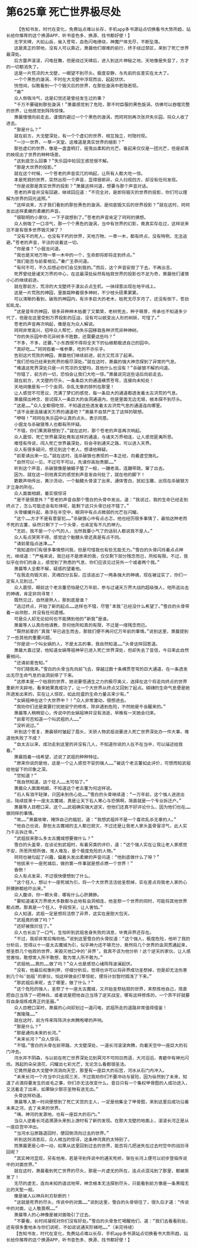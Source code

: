 # 第625章 死亡世界极尽处
        【告知书友，时代在变化，免费站点难以长存，手机app多书源站点切换看书大势所趋，站长给你推荐的这个换源APP，听书音色多、换源、找书都好使！】
       无字天碑，大如山岳，耸入苍穹，血色闪电缭绕，神魔尸体无尽，不断坠落。
       这是真正的禁地，没有人可以靠近，萧晨他们艰难的前行，终于绕过禁区，来到了死亡世界最深处。
       后方雷声滚滚，闪电狂舞，但是绕过天碑后，进入到这片神秘之地，天地像是失音了，方才的一切都消失了。
       这是一片荒凉的大戈壁，一眼望不到尽头。极度安静，与先前的反差实在太大了。
       一个个黑色的漩涡，不时在大戈壁中浮现而出，起起伏伏。
       恍惚间，似敢看到一个个毁灭后的世界，在那些漩涡中若隐若现。
       “嘶”
       众人倒吸冷气，这是幻觉还是曾经发生过的事？
       “千万不要碰到那些漩涡！”萧晨感觉到了危险，那不时臣服的黑色旋涡，仿佛可以吞噬完整的世界，让他感觉到阵阵惊悚。
       萧晨慢慢向前走去，谨慎的避过一个个黑色的漩涡，而珂珂则再次张开失乐园，将众人收了进去。
       “那是什么？”
       就在前方，大戈壁深处，有一个个虚幻的世界，相互独立，时隐时现。
       “一沙一世界，一草一天堂。这难道是真实世界的缩影？”
       那些虚幻的世界，像是一盏盏明灯，摇曳出柔和的光芒。看起来仅仅是一团光芒，但是却真的映现出了世界的种种场景。
       “这到底怎么回事？”失乐园中轮回王感觉很不解。
       “那是大世界的投影。”
       就在这个时候，一个苍老的声音突兀的响起，让所有人都大吃一惊。
       本是死寂的世界，突然出现一个声音，显得很邪异，众人扫视四方，却没有任何发现。
       “你是说那是真实世界的投影？”萧晨这样问道，想要与那个声音对话。
       苍老的声音并没有回避，继续回应道：“不完全对，是即将毁灭的世界的投影，你们可以理解为世界的回光返照。”
       “这样说来，方才我们看到的那些黑色的漩涡，是彻底毁灭后的世界投影？”就在这时，珂珂发出这样柔嫩的柔嫩的声音。
       “很聪明的小家伙，一下子就想到了。”苍老的声音肯定了珂珂的猜想。
       众人倒吸了一口凉气，那一个个黑色的漩涡，当中有世界的幻影，竟真实存在过，这样说来岂不是有很多世界毁灭掉了？
       “没有不的死人，也没有不朽的世界，天地万物，一草一木，都有终点，没有特例，无法逃避。”苍老的声音，平淡的说着这一切。
       “你是谁？”小倔龙问道。
       “我也是天地万物一草一木中的一个，生命即将即将走到终点。”
       “我们能否与前辈相见。”秦广王恭问道。
       “有何不可，不久后想必你们会见到我的。”而后，这个声音安寂了下去，不再出言。
       死界曾经是诸天万界的中心，在这最深处纵然有枯寂世界的投影也不足为奇，萧晨他们谨慎小心的继续前进。
       就在那前方，荒凉的大戈壁终于漾出点点生机，一抹绿意出现在地平线上。
       这是一片荒败的神园，里面栽种着很多神树，不少枝头硕果累累。
       可以清晰的看到，破败的神园内，有许多巨大的老木，枯死无尽岁月了，还没有倒下，苍劲如虬龙。
       “这是昔年的神园，很多异种神木枯萎了又繁荣，老树死去，种子萌芽，传承也不知道多少代了，但是在这里受到万界投影的压迫，没有可以蜕变出人形的树妖，可惜了。”
       苍老的声音再次响起，像是在为众人解说。
       珂珂非常高兴，招呼众人帮忙，向失乐园移栽各种洪荒异种神树。
       “你的失乐园中奇花异树多不胜数，还需要这些吗？”
       “不多，不多，还要。”小东西恨不得将全天下的仙根都载进自己的园中。
       “真好吃……”珂珂抱着一堆参果，吃的不亦乐乎。
       告别这片荒败的神园，萧晨他们继续前进，前方又荒凉了起来。
       “我们恐怕已经来到死界的极尽深处。”就在这时，萧晨的强大神念探到了异常的气息。
       “难道这死界深处只是一片荒凉的戈壁吗，其他什么也没有？”杀破狼不解的问道。
       “你错了，前方的一切，恐怕会让我们大吃一惊。”萧晨说完这些话后向前走去。
       就在前方，大戈壁的尽头，一条条巨大的通道横贯苍穹，连接向未知处！
       天地间像是有一个个虫洞，杂乱无章的排列在那里！
       让人感觉不可思议，充满了梦幻的感觉，每一条巨大的通道都透发着太古洪荒的气息。
       萧晨探出神念，尝试探入一条巨大的虫洞通道内，但是里面无边无垠，根本探不到尽头。
       “这是……”众人全都很吃惊，不知道这些透发着太古洪荒气息的通道连向哪里。
       “该不会是连接诸天万界的通道吧？”萧晨不自禁产生了这样的联想。
       “咿呀！”珂珂在失乐园中认真的点头，表示同意。
       小倔龙与杀破狼等人也都有所怀疑。
       “不错，你们果真联想到了。”就在这时，那个苍老的声音再次响起。
       众人震惊，死亡世界最深处竟有这样的通道，与诸天万界相连，让人感觉匪夷所思。
       难怪有传说，闯入死亡世界最深处，将会寻到通天之路，可以进入天界。
       众人有很多疑问，想见到这个老人，想请他释疑。
       “前辈请出来一见。”就在这时，连杀破狼也表现的一本正经，向着虚空施礼。
       “自然可以一见，不过可不可以，先请你高抬贵脚……”
       听到这个声音，杀破狼像是被蝎子螫了一般，一蹦老高，连蹦带跳，窜了出去。
       因为，就在这一刻他真实的感觉到声音发自何处了，就在他的脚下！
       簌簌声响传出，黄沙流动，一个骷髅头骨滚了出来，通体雪白，犹如玉雕，出现在杀破狼方才立身的所在。
       众人面面相觑，着实很惊讶
       “是不是很意外？”苍老的声音自那个雪白的头骨中发出，道：“我说过，我的生命已经走到终点了，怎么可能还会有形体呢，能剩下这只头骨已经不错了。”
       头骨缓缓升起，悬浮在半空中，眼洞中有点点微弱的光芒在闪耀。
       “这个……方才不是有意冒犯……”杀破狼心中有点忐忑，他也经历很多事情了，最怕这种老而不死的古董，纵然只剩下了一个头骨，也肯定有不凡的神力。
       “无妨，我不是一个小气的人，当然我要小气了的话别人都说我不是人。”
       众人有点哭笑不得，感觉这个骷髅头骨还真是有点不同。
       “请前辈指点迷津……”
       “我知道你们有很多事情想问我，但是可惜我也有些无能无力。”雪白的头骨闪烁着点点神光，继续道：“严格来说，我已经不是原来的我，仅仅剩下部分残念而已，所知有限。不过，我似乎在你们的身上，感觉到了熟悉的气息，你们应该见过另外一个或者两个我。”
       萧晨等人全都不解，疑惑的望着他。
       “在我走向毁灭前，灵魂四分五裂，应该逃出了一两条强大的神魂，现在被证实了，你们一定有人见到过。”
       众人震惊，眼前这个老古董恐怕是亿万年前，参与过诸天万界大战的超级强人，他所逃出去的神魂，肯定非同寻常！
       既然见过，自然是熟人，那到底是谁？
       “逃过终点，开始了新的起点……这样也不错，尽管‘本我’已经没什么希望了。”雪白的头骨带着一丝欣慰，并没有任何遗憾。
       可是众人却无论如何也不能猜到他的“新我”是谁。
       萧晨等人认真向他请教，奈何他所知真的有限，不过是一缕残念而已。
       “既然前辈的‘真我’早已逃生而去，那我们便不再问亿万年前的事情。”说到这里，萧晨提到了一些其他的重要问题。
       “你是说一个叫女娲的人，不是太古的事，我自然知道……”头骨这样回答道。
       萧晨大喜过望，他知道女娲等祖神早已进入死亡世界深处，但却失去了音信，今日来此自然要相问。
       “还请前辈告知。”
       “你们随我来。”雪白的头骨当先向前飞去，穿越过数十条横贯苍穹的巨大通道，在一条透发出无尽生命气息的虫洞前停了下来。
       “这原本是一个枯寂的世界，她说要悟通生之力的极尽奥义，选择在这个将走向终点的世界重新开天辟地，看来她果真成功了，让一个大世界从终点又回到了起点。磅礴的生命气息便是她所透发出来的，实在让人惊叹，如此旺盛的生命力量古来少有。”
       “女娲祖神在这个大世界中？！”众人非常激动，很想进去。
       “我劝你们还是莫要打扰她安宁的修炼，除非遇到危险，不然她是不会醒来的。”
       萧晨等人稍稍安心，传说中的女娲祖神并没有消逝，早晚有一天她会归来。
       “前辈可否知道一个叫武祖的人……”
       “没听说过。”
       听到这个答复，萧晨顿时皱起了眉头，天骄人物武祖说要进入死亡世界深处办一件大事，难道他失败了不成？
       “自太古以来，成功走到这里的并没有几人，不知道你说的人在不在当中，可以描述给我看。”
       萧晨抱着一线希望，述说了武祖的种种特征。
       “原来你说的是他，这是一个让人感觉不安的强人……”被这个老古董如此评价，可想而知武祖给他留下的印象之深。
       “您知道？”
       “我自然知道，这个狂人……太可怕了。”
       萧晨众人面面相觑，不知道这个老古董为何这样说。
       “石人有泪不轻弹，只因未到伤心处……”雪白的头骨继续道：“一万年前，这个强人进进出出，陆续拔来十一座太古魔城，真是让天下石人寒心与恐惧啊，简直就是一个专业拆迁户。”
       萧晨等人目瞪口呆，这个……武祖确实强大逆天，但他们还真不好评论什么，因为他们也在……做同样的事情。
       “咳……”萧晨咳嗽，掩饰自己的尴尬，道：“我想武祖并不是一个喜欢乱杀无辜的人。”
       “他自己也说，那些太古魔城的主人都已寂灭，不过还是让我老人家头盖骨冒凉气，此人实乃千古拆迁帝。”
       “武祖拔来那么多太古魔城想要做什么？”
       雪白的头盖骨，在谈论到武祖时，有着另类的评价，道：“这个强人实在让我让老人家感觉不安，所思所想所做，常人难及，是个极度危险的人物。”
       珂珂也被勾起了兴趣，偏着头发出柔嫩的声音问道：“他到底做什么了呀？”
       “他拔来十一座死城后，做的第一件事就是想点燃一个世界！”
       昏倒！
       众人有点发呆，不过很快便想到了什么。
       “这个狂人，想以十一座死城为引，将一个大世界活活给圣祭掉，实在差点将我老人家的心肝脾肺都给吓出来。”
       众人腹诽，你一颗头骨，哪有什么心肝脾肺。
       “要知道诸天万界绝大多数都与此地有虫洞相连，他圣祭一个世界的同时，可能将其他世界都点燃。那真是一个狂人，手段惊天，让人害怕。”
       众人知道，武祖一定是想将活祭了异界，这实在是胆大包天。
       “武祖真的做了吗？”
       “还好被我拦住了。”
       众人也长出了一口气，生怕听到武祖舍身失败的消息，毕竟异界还存在。
       “不过，我却非常后悔劝他。”说到这里雪白的头骨叹道：“这个强人，极度危险，他听了我的分析后，觉得以十一座太古魔城为引，似乎神力还不够充分，竟然将几个世界的虫洞贯通起来，想圣祭几个枯寂的世界，来毁灭他口中的‘异界’。我真不该为他分析！这个逆天的家伙，让人感觉害怕，敢想常人所不敢想，敢为常人所不敢为。”
       “武祖他……真的……做了吗？”众人也是感觉心绪阵阵波澜起伏。
       “没有，他最后权衡利弊，仔细分析后，觉得也许可以将异界成功圣祭掉，但是却无法伤害到几个叫‘始祖’的家伙，怕这样做会打草惊蛇，便将计划暂时搁浅了下来。”
       “那武祖后来呢，去了哪里，做了什么？”
       “这个危险的强人，圣祭了十一座太古魔城，又开始圣祭枯寂的世界，来祭炼他自己，简直把自己当场了一把神兵，或者说是把他自己当场了逆天战宝，哪有这样修炼的，一个弄不好就要将自身熔炼成真正的圣器。”
       众人目瞪口呆时，萧晨的心间却划过一道闪电，武祖所走的道路非常值得借鉴！
       “轰隆隆……”
       就在这时，前方传来阵阵洪水奔腾咆哮的声响。
       “那是什么？”
       “那是通向未来的长河。”
       “未来长河？”众人惊讶。
       “不错。”雪白的头骨在前带路，大戈壁深处，一道长河滚滚奔腾，向着天空中一座巨大的石门冲去。
       河水并不阴森，与以前在死亡世界深处见到冥河不可同日而语，大河滔滔，青碧中有神光闪烁。溅起的朵朵浪花，闪耀出七彩光芒，无论怎么看都很圣洁。
       它竟然是自大戈壁中流淌向天空，那里有一座巨大的石宫，河水从石门内冲入。
       “未来长河一个月当中只出现三天，不过我劝你们不要冲动与冒险，因为纵然到了未来，知道了点滴将要发生的皮毛之事，你们亦无法改变什么。昔日只有一个集权甲骨图的人成功进入，又活着走了出来，如果缺少那宗圣物有进无出。”
       头骨这样劝道。
       萧晨等人第一时间便想到了死亡天宫的主人，一定是他集全了甲骨图，来到这里后成功沿着未来之河，去了未来的世界。
       “咦，神河的发源地，也有一座巨大的石门。”
       当众人逆着长河追溯源头来到上游时有了新的发现。在那大戈壁的地面上，滚滚长河正是从一座巨宫中冲出。
       “当河水沿原路退回时，便回倒流向过去的世界。”
       听到这则消息后，众人相当的惊讶，这条神河真的太特别了。
       而萧晨更是心中一动，如果从这里回到过去的世界，能否将几把迷失在过去时空中的战剑寻回呢？
       “其实神河显现，另有他用，若是寻到传说中的通天死桥，架在长河上便可以初步登临传说中的对面世界。”
       就在这时，萧晨看到死亡世界的尽头，那是一片虚无的所在，连点点混沌到了那里，都被蒸发了！
       无尽的虚无，连向未知的遥远地带，神念根本无法探到尽头，只能看到前方像是一条黑暗无比的天堑一般。
       像是被人以神兵利刃斩断的！
       “这就是死界的尽头，传说中的对面……”说到这里，雪白的头骨顿住了，很久后才道：“传说中的对面，让人敬畏啊……”
       萧晨等人的心神像是被对面吸引了过去。
       “不要看，长时间凝视对你们没有好处。”雪白的头骨急忙喝醒他们，道：“我们去看看别处，还有很多重地未与你们说呢，不如说说通天阶梯吧……”（未完待续）
       【告知书友，时代在变化，免费站点难以长存，手机app多书源站点切换看书大势所趋，站长给你推荐的这个换源APP，听书音色多、换源、找书都好使！】